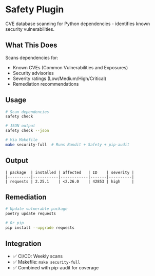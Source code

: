 # Safety Plugin

CVE database scanning for Python dependencies - identifies known security vulnerabilities.

## What This Does

Scans dependencies for:
- Known CVEs (Common Vulnerabilities and Exposures)
- Security advisories
- Severity ratings (Low/Medium/High/Critical)
- Remediation recommendations

## Usage

```bash
# Scan dependencies
safety check

# JSON output
safety check --json

# Via Makefile
make security-full  # Runs Bandit + Safety + pip-audit
```

## Output

```
| package  | installed | affected   | ID    | severity |
|----------|-----------|------------|-------|----------|
| requests | 2.25.1    | <2.26.0    | 42853 | high     |
```

## Remediation

```bash
# Update vulnerable package
poetry update requests

# Or pip
pip install --upgrade requests
```

## Integration

- ✅ CI/CD: Weekly scans
- ✅ Makefile: `make security-full`
- ✅ Combined with pip-audit for coverage

